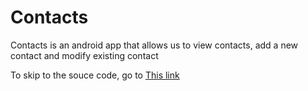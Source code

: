 # Contacts
Contacts is an android app that allows us to view contacts, add a new contact and modify existing contact

To skip to the souce code, go to [This link](https://github.com/srideep-banerjee/Contacts/tree/master/app/src/main/java/com/project/contacts)
